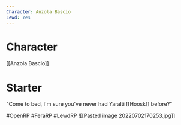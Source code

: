 ```yaml
---
Character: Anzola Bascio
Lewd: Yes
---
```

# Character
[[Anzola Bascio]]

# Starter
"Come to bed, I'm sure you've never had Yaralti [[Hoosk]] before?"

#OpenRP #FeraRP #LewdRP 
![[Pasted image 20220702170253.jpg]]